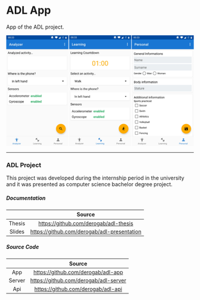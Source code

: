 # ADL App
App of the ADL project.

<img src="./.github/assets/screenshots.png">

---
### ADL Project
This project was developed during the internship period in the university and it was presented as computer science bachelor degree project.

##### Documentation
| | Source |
|:-------------------------:|:-------------------------:|
|Thesis|https://github.com/derogab/adl-thesis|
|Slides|https://github.com/derogab/adl-presentation|

##### Source Code
| | Source |
|:------:|:---------:|
|App|https://github.com/derogab/adl-app|
|Server|https://github.com/derogab/adl-server|
|Api|https://github.com/derogab/adl-api|

